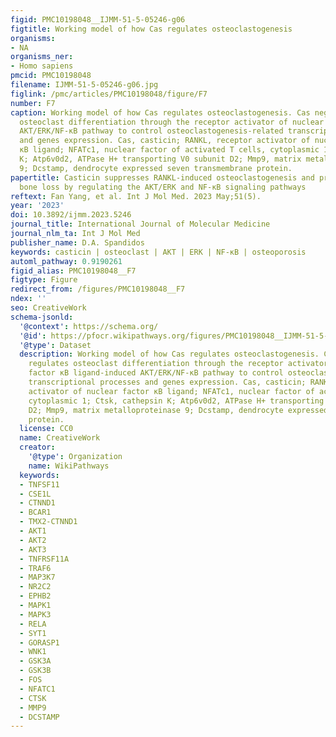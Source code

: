 ```yaml
---
figid: PMC10198048__IJMM-51-5-05246-g06
figtitle: Working model of how Cas regulates osteoclastogenesis
organisms:
- NA
organisms_ner:
- Homo sapiens
pmcid: PMC10198048
filename: IJMM-51-5-05246-g06.jpg
figlink: /pmc/articles/PMC10198048/figure/F7
number: F7
caption: Working model of how Cas regulates osteoclastogenesis. Cas negatively regulates
  osteoclast differentiation through the receptor activator of nuclear factor κB ligand-induced
  AKT/ERK/NF-κB pathway to control osteoclastogenesis-related transcriptional processes
  and genes expression. Cas, casticin; RANKL, receptor activator of nuclear factor
  κB ligand; NFATc1, nuclear factor of activated T cells, cytoplasmic 1; Ctsk, cathepsin
  K; Atp6v0d2, ATPase H+ transporting V0 subunit D2; Mmp9, matrix metalloproteinase
  9; Dcstamp, dendrocyte expressed seven transmembrane protein.
papertitle: Casticin suppresses RANKL-induced osteoclastogenesis and prevents ovariectomy-induced
  bone loss by regulating the AKT/ERK and NF-κB signaling pathways
reftext: Fan Yang, et al. Int J Mol Med. 2023 May;51(5).
year: '2023'
doi: 10.3892/ijmm.2023.5246
journal_title: International Journal of Molecular Medicine
journal_nlm_ta: Int J Mol Med
publisher_name: D.A. Spandidos
keywords: casticin | osteoclast | AKT | ERK | NF-κB | osteoporosis
automl_pathway: 0.9190261
figid_alias: PMC10198048__F7
figtype: Figure
redirect_from: /figures/PMC10198048__F7
ndex: ''
seo: CreativeWork
schema-jsonld:
  '@context': https://schema.org/
  '@id': https://pfocr.wikipathways.org/figures/PMC10198048__IJMM-51-5-05246-g06.html
  '@type': Dataset
  description: Working model of how Cas regulates osteoclastogenesis. Cas negatively
    regulates osteoclast differentiation through the receptor activator of nuclear
    factor κB ligand-induced AKT/ERK/NF-κB pathway to control osteoclastogenesis-related
    transcriptional processes and genes expression. Cas, casticin; RANKL, receptor
    activator of nuclear factor κB ligand; NFATc1, nuclear factor of activated T cells,
    cytoplasmic 1; Ctsk, cathepsin K; Atp6v0d2, ATPase H+ transporting V0 subunit
    D2; Mmp9, matrix metalloproteinase 9; Dcstamp, dendrocyte expressed seven transmembrane
    protein.
  license: CC0
  name: CreativeWork
  creator:
    '@type': Organization
    name: WikiPathways
  keywords:
  - TNFSF11
  - CSE1L
  - CTNND1
  - BCAR1
  - TMX2-CTNND1
  - AKT1
  - AKT2
  - AKT3
  - TNFRSF11A
  - TRAF6
  - MAP3K7
  - NR2C2
  - EPHB2
  - MAPK1
  - MAPK3
  - RELA
  - SYT1
  - GORASP1
  - WNK1
  - GSK3A
  - GSK3B
  - FOS
  - NFATC1
  - CTSK
  - MMP9
  - DCSTAMP
---
```

